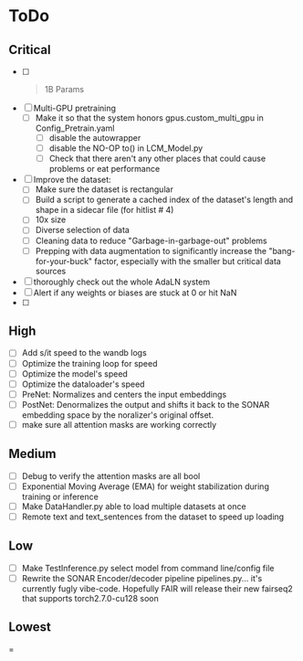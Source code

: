# ToDo

## Critical

- [ ] >1B Params
- [ ] Multi-GPU pretraining
  - [ ] Make it so that the system honors gpus.custom_multi_gpu in Config_Pretrain.yaml
    - [ ] disable the autowrapper
    - [ ] disable the NO-OP to() in LCM_Model.py
    - [ ] Check that there aren't any other places that could cause problems or eat performance
- [ ] Improve the dataset:
  - [ ] Make sure the dataset is rectangular
  - [ ] Build a script to generate a cached index of the dataset's length and shape in a sidecar file (for hitlist # 4)
  - [ ] 10x size
  - [ ] Diverse selection of data
  - [ ] Cleaning data to reduce "Garbage-in-garbage-out" problems 
  - [ ] Prepping with data augmentation to significantly increase the "bang-for-your-buck" factor, especially with the smaller but critical data sources
- [ ] thoroughly check out the whole AdaLN system
- [ ] Alert if any weights or biases are stuck at 0 or hit NaN
- [ ] 

## High

- [ ] Add s/it speed to the wandb logs
- [ ] Optimize the training loop for speed
- [ ] Optimize the model's speed
- [ ] Optimize the dataloader's speed
- [ ] PreNet: Normalizes and centers the input embeddings
- [ ] PostNet: Denormalizes the output and shifts it back to the SONAR embedding space by the noralizer's original offset.
- [ ] make sure all attention masks are working correctly

## Medium

- [ ] Debug to verify the attention masks are all bool
- [ ] Exponential Moving Average (EMA) for weight stabilization during training or inference
- [ ] Make DataHandler.py able to load multiple datasets at once
- [ ] Remote text and text_sentences from the dataset to speed up loading

## Low

- [ ] Make TestInference.py select model from command line/config file
- [ ] Rewrite the SONAR Encoder/decoder pipeline pipelines.py... it's currently fugly vibe-code. Hopefully FAIR will release their new fairseq2 that supports torch2.7.0-cu128 soon

## Lowest
=
